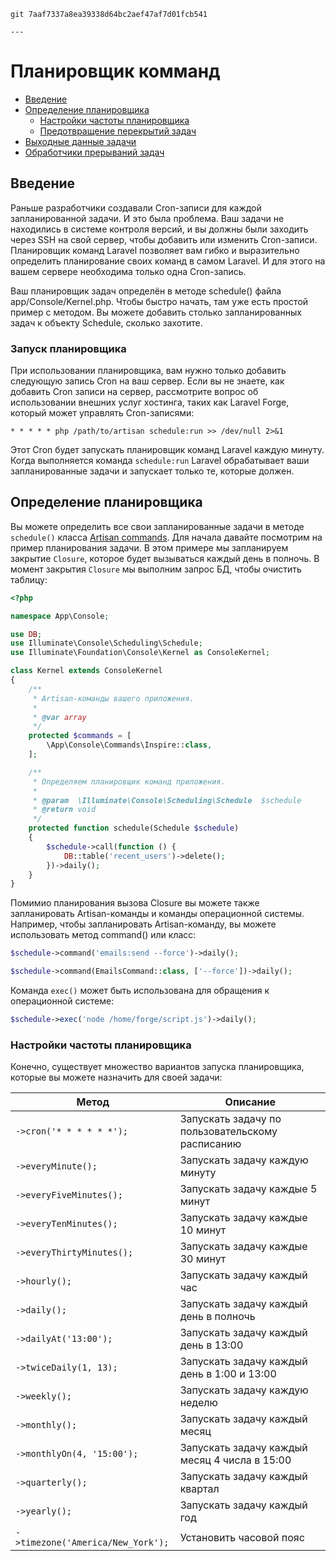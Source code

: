     git 7aaf7337a8ea39338d64bc2aef47af7d01fcb541

    ---
# Планировщик комманд
- [Введение](#introduction)
- [Определение планировщика](#defining-schedules)
    - [Настройки частоты планировщика](#schedule-frequency-options)
    - [Предотвращение перекрытий задач](#preventing-task-overlaps)
- [Выходные данные задачи](#task-output)
- [Обработчики прерываний задач](#task-hooks)

<a name="introduction"></a>
## Введение

Раньше разработчики создавали Cron-записи для каждой запланированной задачи. И это была проблема. Ваш задачи не находились в системе контроля версий, и вы должны были заходить через SSH на свой сервер, чтобы добавить или изменить Cron-записи. Планировщик команд Laravel позволяет вам гибко и выразительно определить планирование своих команд в самом Laravel. И для этого на вашем сервере необходима только одна Cron-запись.

Ваш планировщик задач определён в методе schedule() файла app/Console/Kernel.php. Чтобы быстро начать, там уже есть простой пример с методом. Вы можете добавить столько запланированных задач к объекту Schedule, сколько захотите.

### Запуск планировщика

При использовании планировщика, вам нужно только добавить следующую запись Cron на ваш сервер. Если вы не знаете, как добавить Cron записи на сервер, рассмотрите вопрос об использовании внешних услуг хостинга, таких как Laravel Forge, который может управлять Cron-записями:

```
* * * * * php /path/to/artisan schedule:run >> /dev/null 2>&1
```
Этот Cron будет запускать планировщик команд Laravel каждую минуту. Когда выполняется команда `schedule:run` Laravel обрабатывает ваши запланированные задачи и запускает только те, которые должен.

<a name="defining-schedules"></a>
## Определение планировщика

Вы можете определить все свои запланированные задачи в методе `schedule()` класса [Artisan commands](/docs/{{version}}/artisan). Для начала давайте посмотрим на пример планирования задачи. В этом примере мы запланируем закрытие `Closure`, которое будет вызываться каждый день в полночь. В момент закрытия `Closure` мы выполним запрос БД, чтобы очистить таблицу:

```php
<?php

namespace App\Console;

use DB;
use Illuminate\Console\Scheduling\Schedule;
use Illuminate\Foundation\Console\Kernel as ConsoleKernel;

class Kernel extends ConsoleKernel
{
    /**
     * Artisan-команды вашего приложения.
     *
     * @var array
     */
    protected $commands = [
        \App\Console\Commands\Inspire::class,
    ];

    /**
     * Определяем планировщик команд приложения.
     *
     * @param  \Illuminate\Console\Scheduling\Schedule  $schedule
     * @return void
     */
    protected function schedule(Schedule $schedule)
    {
        $schedule->call(function () {
            DB::table('recent_users')->delete();
        })->daily();
    }
}
```

Помимио планирования вызова Closure вы можете также запланировать Artisan-команды и команды операционной системы. Например, чтобы запланировать Artisan-команду, вы можете использовать метод command() или класс:
```php
$schedule->command('emails:send --force')->daily();
```

```php
$schedule->command(EmailsCommand::class, ['--force'])->daily();
```

Команда `exec()` может быть использована для обращения к операционной системе:
```php
$schedule->exec('node /home/forge/script.js')->daily();
```
<a name="schedule-frequency-options"></a>
### Настройки частоты планировщика
Конечно, существует множество вариантов запуска планировщика, которые вы можете назначить для своей задачи:

Метод							| Описание                        
------------------|-----------------------------
`->cron('* * * * * *');`| Запускать задачу по пользовательскому расписанию                   
`->everyMinute();`| Запускать задачу каждую минуту           
`->everyFiveMinutes();`      | Запускать задачу каждые 5 минут                   
`->everyTenMinutes();  `     | Запускать задачу каждые 10 минут            
`->everyThirtyMinutes(); `      | Запускать задачу каждые 30 минут        
`->hourly();` | Запускать задачу каждый час            
`->daily(); `   | Запускать задачу каждый день в полночь   
`->dailyAt('13:00');`    | Запускать задачу каждый день в 13:00
`->twiceDaily(1, 13);`    | Запускать задачу каждый день в 1:00 и 13:00
`->weekly();`   | Запускать задачу каждую неделю
`->monthly();`| Запускать задачу каждый месяц
`->monthlyOn(4, '15:00');`| Запускать задачу каждый месяц 4 числа в 15:00
`->quarterly();`| Запускать задачу каждый квартал
`->yearly();`| Запускать задачу каждый год
`->timezone('America/New_York');`| Установить часовой пояс

